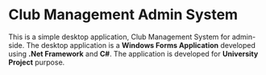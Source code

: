 # Club Management Admin System

This is a simple desktop application, Club Management System for admin-side.
The desktop application is a **Windows Forms Application** developed using **.Net Framework** and **C#**.
The application is developed for **University Project** purpose.
